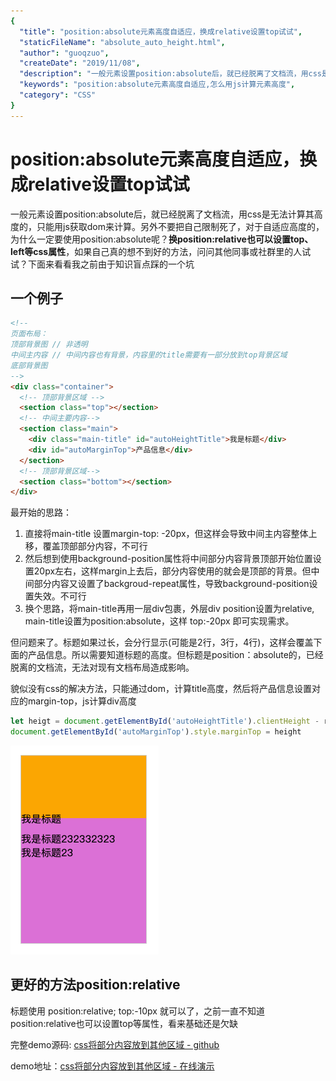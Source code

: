 ```yaml
---
{
  "title": "position:absolute元素高度自适应，换成relative设置top试试",
  "staticFileName": "absolute_auto_height.html",
  "author": "guoqzuo",
  "createDate": "2019/11/08",
  "description": "一般元素设置position:absolute后，就已经脱离了文档流，用css是无法计算其高度的，只能用js获取dom来计算。另外不要把自己限制死了，对于自适应高度的，为什么一定要使用position:absolute呢？**换position:relative也可以设置top、left等css属性**，如果自己真的想不到好的方法，问问其他同事或社群里的人试试？下面来看看我之前由于知识盲点踩的一个坑",
  "keywords": "position:absolute元素高度自适应,怎么用js计算元素高度",
  "category": "CSS"
}
---
```


# position:absolute元素高度自适应，换成relative设置top试试

一般元素设置position:absolute后，就已经脱离了文档流，用css是无法计算其高度的，只能用js获取dom来计算。另外不要把自己限制死了，对于自适应高度的，为什么一定要使用position:absolute呢？**换position:relative也可以设置top、left等css属性**，如果自己真的想不到好的方法，问问其他同事或社群里的人试试？下面来看看我之前由于知识盲点踩的一个坑

## 一个例子
```html
<!--
页面布局：
顶部背景图 // 非透明   
中间主内容 // 中间内容也有背景，内容里的title需要有一部分放到top背景区域
底部背景图
-->
<div class="container">
  <!-- 顶部背景区域 -->
  <section class="top"></section>
  <!-- 中间主要内容-->
  <section class="main">
    <div class="main-title" id="autoHeightTitle">我是标题</div>
    <div id="autoMarginTop">产品信息</div>
  </section>
  <!-- 顶部背景区域-->
  <section class="bottom"></section>
</div>
```
最开始的思路：
1. 直接将main-title 设置margin-top: -20px，但这样会导致中间主内容整体上移，覆盖顶部部分内容，不可行
2. 然后想到使用background-position属性将中间部分内容背景顶部开始位置设置20px左右，这样margin上去后，部分内容使用的就会是顶部的背景。但中间部分内容又设置了backgroud-repeat属性，导致background-position设置失效。不可行
3. 换个思路，将main-title再用一层div包裹，外层div position设置为relative, main-title设置为position:absolute，这样 top:-20px 即可实现需求。

但问题来了。标题如果过长，会分行显示(可能是2行，3行，4行)，这样会覆盖下面的产品信息。所以需要知道标题的高度。但标题是position：absolute的，已经脱离的文档流，无法对现有文档布局造成影响。

貌似没有css的解决方法，只能通过dom，计算title高度，然后将产品信息设置对应的margin-top，js计算div高度
```js
let heigt = document.getElementById('autoHeightTitle').clientHeight - relatvie包裹元素高度 + 'px'
document.getElementById('autoMarginTop').style.marginTop = height
```

![css_absolute_auto_height.png](../../../images/blog/css/css_absolute_auto_height.png)

## 更好的方法position:relative
标题使用 position:relative; top:-10px 就可以了，之前一直不知道position:relative也可以设置top等属性，看来基础还是欠缺


完整demo源码: [css将部分内容放到其他区域 - github](https://github.com/zuoxiaobai/fedemo/blob/master/src/DebugDemo/css%E5%B0%86%E9%83%A8%E5%88%86%E5%86%85%E5%AE%B9%E6%94%BE%E5%88%B0%E5%85%B6%E4%BB%96%E5%8C%BA%E5%9F%9F/index.html)

demo地址：[css将部分内容放到其他区域 - 在线演示](https://zuoxiaobai.github.io/fedemo//src/DebugDemo/css%E5%B0%86%E9%83%A8%E5%88%86%E5%86%85%E5%AE%B9%E6%94%BE%E5%88%B0%E5%85%B6%E4%BB%96%E5%8C%BA%E5%9F%9F/index.html)